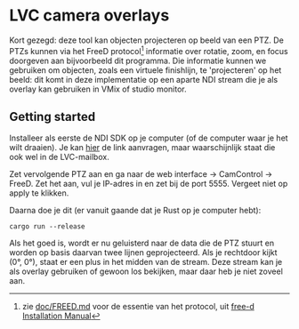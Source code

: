# LVC camera overlays
Kort gezegd: deze tool kan objecten projecteren op beeld van een PTZ. De PTZs
kunnen via het FreeD protocol[^freed] informatie over rotatie, zoom, en focus
doorgeven aan bijvoorbeeld dit programma. Die informatie kunnen we gebruiken om
objecten, zoals een virtuele finishlijn, te 'projecteren' op het beeld: dit komt
in deze implementatie op een aparte NDI stream die je als overlay kan gebruiken
in VMix of studio monitor.

## Getting started
Installeer als eerste de NDI SDK op je computer (of de computer waar je het
wilt draaien). Je kan [hier](https://ndi.video/download-ndi-sdk/) de link
aanvragen, maar waarschijnlijk staat die ook wel in de LVC-mailbox.

Zet vervolgende PTZ aan en ga naar de web interface → CamControl → FreeD. Zet
het aan, vul je IP-adres in en zet bij de port 5555. Vergeet niet op apply te
klikken.

Daarna doe je dit (er vanuit gaande dat je Rust op je computer hebt):
```shell
cargo run --release
```

Als het goed is, wordt er nu geluisterd naar de data die de PTZ stuurt en worden
op basis daarvan twee lijnen geprojecteerd. Als je rechtdoor kijkt (0°, 0°),
staat er een plus in het midden van de stream. Deze stream kan je als overlay
gebruiken of gewoon los bekijken, maar daar heb je niet zoveel aan.

[^freed]: zie [doc/FREED.md](doc/FREED.md) voor de essentie van het protocol, uit
[free-d Installation Manual](doc/free-d%20Installation%20Manual%20v1.4.4.pdf)
